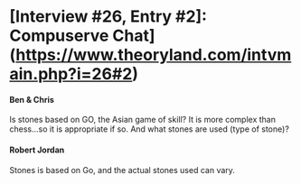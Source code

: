 # [Interview #26, Entry #2]: Compuserve Chat](https://www.theoryland.com/intvmain.php?i=26#2)

#### Ben & Chris

Is stones based on GO, the Asian game of skill? It is more complex than chess...so it is appropriate if so. And what stones are used (type of stone)?

#### Robert Jordan

Stones is based on Go, and the actual stones used can vary.

